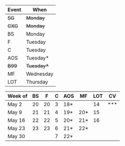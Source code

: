 | Event | When      |
|-------|-----------|
| ~~SG~~ | ~~Monday~~ | 
| ~~CXG~~ | ~~Monday~~ | 
| BS    | Monday    | 
| F     | Tuesday   | 
| C     | Tuesday   | 
| AOS   | Tuesday*  | 
| ~~B99~~ | ~~Tuesday*~~ | 
| MF    | Wednesday | 
| LOT   | Thursday  | 

| Week of | BS | F  | C | AOS | MF  | LOT | CV  |
|---------|----|----|---|-----|-----|-----|-----|
| May 2   | 20 | 20 | 3 | 18* |     | 14  | *** |
| May 9   | 21 | 21 | 4 | 19* | 20* | 15  |     |
| May 16  | 22 | 22 | 5 | 20* | 21* | 16  |     |
| May 23  | 23 | 23 | 6 | 21* |	22* |     |     |
| May 30  |    |    | 7 | 22* |	    |     |     |

